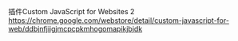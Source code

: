 插件Custom JavaScript for Websites 2
https://chrome.google.com/webstore/detail/custom-javascript-for-web/ddbjnfjiigjmcpcpkmhogomapikjbjdk
